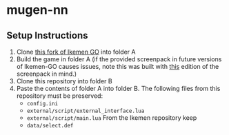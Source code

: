 # mugen-nn

## Setup Instructions

1. Clone [this fork of Ikemen GO](https://github.com/JohnAsaro/Ikemen-GO) into folder A
2. Build the game in folder A (if the provided screenpack in future versions of Ikemen-GO causes issues, note this was built with [this](https://github.com/ikemen-engine/Ikemen_GO-Elecbyte-Screenpack/tree/f5d97fcd33f452b8cfd40f8981a1c15b5478cda2) edition of the screenpack in mind.)
3. Clone this repository into folder B
4. Paste the contents of folder A into folder B. The following files from this repository must be preserved:
   - `config.ini`
   - `external/script/external_interface.lua`
   - `external/script/main.lua`
   From the Ikemen repository keep
   - `data/select.def`